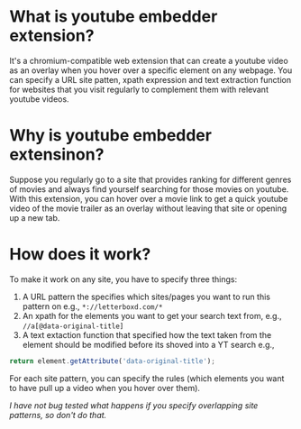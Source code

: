 # What is youtube embedder extension?

It's a chromium-compatible web extension that can create a youtube video as an overlay when you hover over a specific element on any webpage. You can specify a URL site patten, xpath expression and text extraction function for websites that you visit regularly to complement them with relevant youtube videos. 

# Why is youtube embedder extensinon?

Suppose you regularly go to a site that provides ranking for different genres of movies and always find yourself searching for those movies on youtube.  With this extension, you can hover over a movie link to get a quick youtube video of the movie trailer as an overlay without leaving that site or opening up a new tab.

# How does it work?

To make it work on any site, you have to specify three things:

1) A URL pattern the specifies which sites/pages you want to run this pattern on e.g., `*://letterboxd.com/*`
2) An xpath for the elements you want to get your search text from, e.g., `//a[@data-original-title]`
3) A text extaction function that specified how the text taken from the element should be modified before its shoved into a YT search e.g., 
```javascript
return element.getAttribute('data-original-title');
```

For each site pattern, you can specify the rules (which elements you want to have pull up a video when you hover over them). 

*I have not bug tested what happens if you specify overlapping site patterns, so don't do that.*

